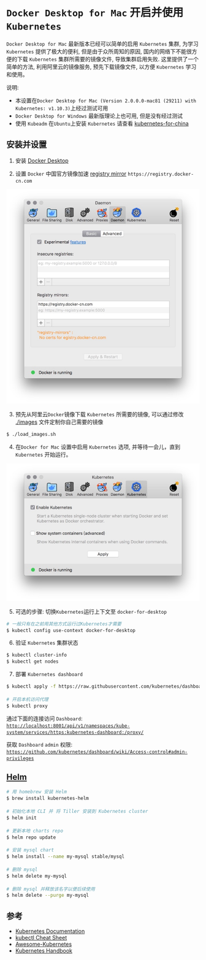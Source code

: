 # `Docker Desktop for Mac` 开启并使用 `Kubernetes`

`Docker Desktop for Mac` 最新版本已经可以简单的启用 `Kubernetes` 集群, 为学习 `Kubernetes` 提供了极大的便利, 但是由于众所周知的原因, 国内的网络下不能很方便的下载 `Kubernetes` 集群所需要的镜像文件, 导致集群启用失败. 这里提供了一个简单的方法, 利用阿里云的镜像服务, 预先下载镜像文件, 以方便 `Kubernetes` 学习和使用。

说明:
 - 本设置在`Docker Desktop for Mac (Version 2.0.0.0-mac81 (29211) with Kubernetes: v1.10.3)`上经过测试可用
 - `Docker Desktop for Windows` 最新版理论上也可用, 但是没有经过测试
 - 使用 `Kubeadm` 在`Ubuntu`上安装 `Kubernetes` 请查看 [kubernetes-for-china](https://github.com/maguowei/kubernetes-for-china)

## 安装并设置

1. 安装 [Docker Desktop](https://www.docker.com/products/docker-desktop)

2. 设置 `Docker` 中国官方镜像加速 [registry mirror](https://www.docker-cn.com/registry-mirror) ```https://registry.docker-cn.com```

![mirror](./image/mirror.jpg)

3. 预先从阿里云`Docker`镜像下载 `Kubernetes` 所需要的镜像, 可以通过修改 [./images](./images) 文件定制你自己需要的镜像

```bash
$ ./load_images.sh
```

4. 在`Docker for Mac` 设置中启用 `Kubernetes` 选项, 并等待一会儿，直到 `Kubernetes` 开始运行。

![k8s](./image/k8s.jpg)

5. 可选的步骤: 切换`Kubernetes`运行上下文至 `docker-for-desktop`

```bash
# 一般只有在之前用其他方式运行过Kubernetes才需要
$ kubectl config use-context docker-for-desktop
```

6. 验证 `Kubernetes` 集群状态

```bash
$ kubectl cluster-info
$ kubectl get nodes
```

7. 部署 `Kubernetes dashboard`

```bash
$ kubectl apply -f https://raw.githubusercontent.com/kubernetes/dashboard/v1.10.1/src/deploy/recommended/kubernetes-dashboard.yaml

# 开启本机访问代理
$ kubectl proxy
```

通过下面的连接访问 `Dashboard`:
[`http://localhost:8001/api/v1/namespaces/kube-system/services/https:kubernetes-dashboard:/proxy/`](
http://localhost:8001/api/v1/namespaces/kube-system/services/https:kubernetes-dashboard:/proxy/)

获取 `Dashboard` `admin` 权限:
[`https://github.com/kubernetes/dashboard/wiki/Access-control#admin-privileges`](https://github.com/kubernetes/dashboard/wiki/Access-control#admin-privileges)

## [Helm](https://helm.sh/)

```bash
# 用 homebrew 安装 Helm
$ brew install kubernetes-helm

# 初始化本地 CLI 并 将 Tiller 安装到 Kubernetes cluster
$ helm init

# 更新本地 charts repo
$ helm repo update

# 安装 mysql chart
$ helm install --name my-mysql stable/mysql

# 删除 mysql
$ helm delete my-mysql

# 删除 mysql 并释放该名字以便后续使用
$ helm delete --purge my-mysql
```

## 参考

- [Kubernetes Documentation](https://kubernetes.io/docs/home/)
- [kubectl Cheat Sheet](https://kubernetes.io/docs/reference/kubectl/cheatsheet/)
- [Awesome-Kubernetes](https://github.com/ramitsurana/awesome-kubernetes)
- [Kubernetes Handbook](https://github.com/rootsongjc/kubernetes-handbook)
